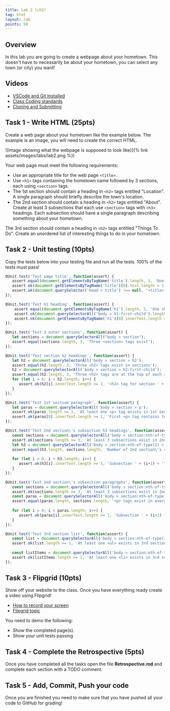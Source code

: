 ```yaml
---
title: Lab 2 (ch2)
tag: html
layout: lab
points: 50
---
```


## Overview

In this lab you are going to create a webpage about your hometown. This doesn't have to necessarily be about your hometown,
you can select any town (or city) you want!

## Videos

- [VSCode and Git Installed](https://www.youtube.com/watch?v=lix7G-S8ox8)
- [Class Coding standards](https://shanep-web.github.io/docs/coding-standards.html)
- [Cloning and Submitting](https://shanep-web.github.io/docs/github.html)

## Task 1 - Write HTML (25pts)

Create a web page about your hometown like the example below. The example is an image, you will need to create the correct
HTML.

![Image showing what the webpage is supposed to look like]({% link assets/images/labs/lab2.png %})

Your web page must meet the following requirements:

- Use an appropriate title for the web page `<title>`.
- Use `<h1>` tags containing the hometown name followed by 3 sections, each using `<section>` tags.
- The 1st section should contain a heading in `<h2>` tags entitled "Location". A single paragraph should briefly describe the
  town's location.
- The 2nd section should contain a heading in `<h2>` tags entitled "About". Create at least 3 subsections that each use
  `<section>` tags with `<h3>` headings. Each subsection should have a single paragraph describing something about your hometown.

The 3rd section should contain a heading in `<h2>` tags entitled "Things To Do". Create an unordered list of interesting things to do in your hometown.

## Task 2 - Unit testing (10pts)

Copy the tests below into your testing file and run all the tests. 100% of the tests must pass!

```javascript
QUnit.test('Test page title', function(assert) {
   assert.equal(document.getElementsByTagName('title').length, 1, 'One <title> tag exists');
   assert.ok(document.getElementsByTagName('title')[0].text.length > 1, '<title> tag contains text');
   assert.ok(document.querySelector('head > title') !== null, '<title> is inside head, not <body>');
});

QUnit.test('Test h1 heading', function(assert) {
    assert.equal(document.getElementsByTagName('h1').length, 2, 'One <h1> tag exists');
    assert.ok(document.querySelectorAll('body > h1:first-child').length !== 0, '<h1> is first tag in <body>');
    assert.ok(document.getElementsByTagName('h1')[0].innerText.length >= 1, '<h1> tag contains text');
});

QUnit.test('Test 3 outer sections', function(assert) {
   let sections = document.querySelectorAll("body > section");
   assert.equal(sections.length, 3, 'Three <section> tags exist');
});

QUnit.test('Test section h2 headings', function(assert) {
   let h2 = document.querySelectorAll('body > section > h2');
   assert.equal(h2.length, 3, 'Three <h2> tags exist in sections');
   h2 = document.querySelectorAll('body > section > h2:first-child');
   assert.equal(h2.length, 3, 'Three <h2> tags are at the top of each section');
   for (let i = 0; i < h2.length; i++) {
      assert.ok(h2[i].innerText.length >= 1, '<h2> tag for section ' + (i+1) + ' contains text');
   }
});

QUnit.test('Test 1st section paragraph', function(assert) {
   let paras = document.querySelectorAll('body > section > p');
   assert.ok(paras.length >= 1, 'At least one <p> tag exists in 1st section');
   assert.ok(paras[0].innerText.length >= 1, 'First <p> tag contains text');   
});

QUnit.test('Test 2nd section\'s subsection h3 headings', function(assert) {
   const sections = document.querySelectorAll('body > section:nth-of-type(2) > section');
   assert.ok(sections.length >= 3, 'At least 3 subsections exist in 2nd section');      
   let h3 = document.querySelectorAll('body > section:nth-of-type(2) > section > h3:first-child');
   assert.equal(h3.length, sections.length, 'Number of 2nd section\'s subsections that have <h3> tags at top');
   
   for (let i = 0; i < h3.length; i++) {
      assert.ok(h3[i].innerText.length >= 1, 'Subsection ' + (i+1) + '\'s <h3> tag contains text');
   }
});

QUnit.test('Test 2nd section\'s subsection paragraphs', function(assert) {
   const sections = document.querySelectorAll('body > section:nth-of-type(2) > section');
   assert.ok(sections.length >= 3, 'At least 3 subsections exist in 2nd section');
   const paras = document.querySelectorAll('body > section:nth-of-type(2) > section > p');
   assert.equal(paras.length, sections.length, '<p> tags exist in every 2nd section\'s subsections');
   
   for (let i = 0; i < paras.length; i++) {
      assert.ok(paras[i].innerText.length >= 1, 'Subsection ' + (i+1) + '\'s <p> tag contains text');
   }
});

QUnit.test('Test 3rd section list', function(assert) {
   const list = document.querySelectorAll('body > section:nth-of-type(3) > ul');
   assert.ok(list.length >= 1, 'At least one <ul> exists in 3rd section');
   
   const listItems = document.querySelectorAll('body > section:nth-of-type(3) > ul > li');
   assert.ok(listItems.length >= 1, 'At least one <li> exists in 3rd section\'s unordered list');
});

```

## Task 3 - Flipgrid (10pts)

Show off your website to the class. Once you have everything ready create a video using Flipgrid!

- [How to record your screen](https://help.flip.com/hc/en-us/articles/360045940833-Screen-Recording-How-to-record-your-screen-using-the-Flipgrid-camera)
- [Flipgrid topic]({{site.data.semester-info.flip[page.slug]}})

You need to demo the following:

- Show the completed page(s).
- Show your unit tests passing

## Task 4 - Complete the Retrospective (5pts)

Once you have completed all the tasks open the file **Retrospective.md** and complete each section with a TODO comment.

## Task 5 - Add, Commit, Push your code

Once you are finished you need to make sure that you have pushed all your code to GitHub for grading!
